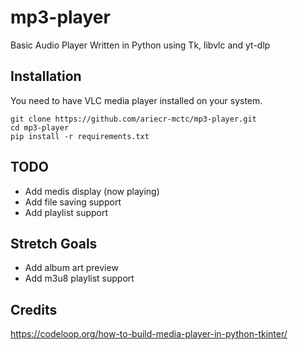 mp3-player
=========
Basic Audio Player Written in Python using Tk, libvlc and yt-dlp

Installation
--------------
You need to have VLC media player installed on your system.
```
git clone https://github.com/ariecr-mctc/mp3-player.git
cd mp3-player
pip install -r requirements.txt
```

TODO
--------------
- Add medis display (now playing)
- Add file saving support
- Add playlist support

Stretch Goals
--------------
- Add album art preview
- Add m3u8 playlist support

Credits
--------------
https://codeloop.org/how-to-build-media-player-in-python-tkinter/